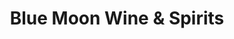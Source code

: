 ---
title: "Blue Moon Wine & Spirits"
url: /hattiesburg/blue-moon-wine-und-spirits/
shop: Spirituosen
---